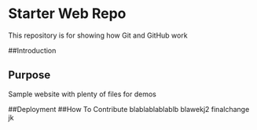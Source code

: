 # Starter Web Repo

This repository is for showing how Git and GitHub work

##Introduction

## Purpose

Sample website with plenty of files for demos

##Deployment 
##How To Contribute
blablablablablb
blawekj2
finalchange
jk

